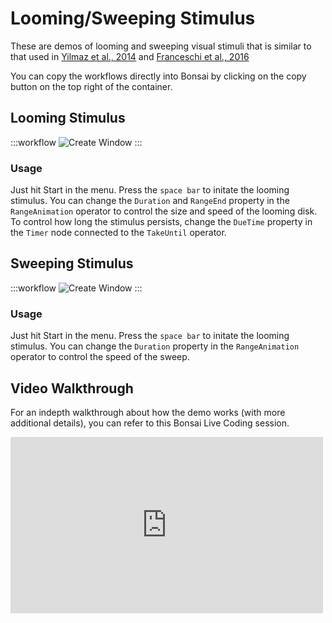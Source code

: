 # Looming/Sweeping Stimulus

These are demos of looming and sweeping visual stimuli that is similar to that used in [Yilmaz et al., 2014](https://doi.org/10.1016%2Fj.cub.2013.08.015) and [Franceschi et al., 2016](https://doi.org/10.1016/j.cub.2016.06.006)

You can copy the workflows directly into Bonsai by clicking on the copy button on the top right of the container.

## Looming Stimulus

:::workflow
![Create Window](../../workflows/demo-looming.bonsai)
:::

### Usage
Just hit Start in the menu. Press the `space bar` to initate the looming stimulus. You can change the `Duration` and `RangeEnd` property in the `RangeAnimation` operator to control the size and speed of the looming disk. To control how long the stimulus persists, change the `DueTime` property in the `Timer` node connected to the `TakeUntil` operator.


## Sweeping Stimulus

:::workflow
![Create Window](../../workflows/demo-sweeping.bonsai)
:::

### Usage
Just hit Start in the menu. Press the `space bar` to initate the looming stimulus. You can change the `Duration` property in the `RangeAnimation` operator to control the speed of the sweep. 

## Video Walkthrough
For an indepth walkthrough about how the demo works (with more additional details), you can refer to this Bonsai Live Coding session.

<iframe width="500" height="282" src="https://www.youtube.com/embed/RTacTdWuwqA" title="BonVision Live Coding Session 15 Dec 2020" frameborder="0" allow="accelerometer; autoplay; clipboard-write; encrypted-media; gyroscope; picture-in-picture; web-share" referrerpolicy="strict-origin-when-cross-origin" allowfullscreen></iframe>